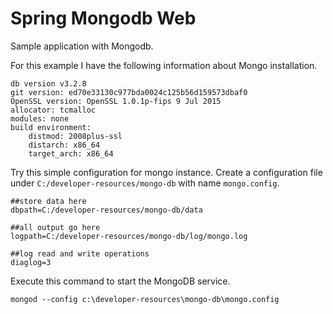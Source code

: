 # Spring Mongodb Web

Sample application with Mongodb.

For this example I have the following information about Mongo installation.

```
db version v3.2.8
git version: ed70e33130c977bda0024c125b56d159573dbaf0
OpenSSL version: OpenSSL 1.0.1p-fips 9 Jul 2015
allocator: tcmalloc
modules: none
build environment:
    distmod: 2008plus-ssl
    distarch: x86_64
    target_arch: x86_64
```

Try this simple configuration for mongo instance.
Create a configuration file under `C:/developer-resources/mongo-db` with name `mongo.config`.

```
##store data here
dbpath=C:/developer-resources/mongo-db/data

##all output go here
logpath=C:/developer-resources/mongo-db/log/mongo.log

##log read and write operations
diaglog=3
```

Execute this command to start the MongoDB service.

```
mongod --config c:\developer-resources\mongo-db\mongo.config
```
